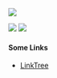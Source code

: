 <a href="https://github.com/RealAscarre"><img align="center" src="https://github-readme-stats.vercel.app/api/top-langs/?username=RealAscarre&layout=compact&theme=buefy&hide_border=true" /></a>

![](https://komarev.com/ghpvc/?username=RealAscarre)
![](https://hit.yhype.me/github/profile?user_id=124075095)

#### Some Links
* [LinkTree](https://linktr.ee/ascarre)

